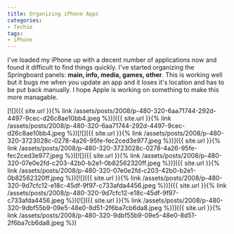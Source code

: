 ```yaml
---
title: Organizing iPhone Apps
categories:
- Techie
tags:
- iPhone
---
```


I've loaded my iPhone up with a decent number of applications now and found it difficult to find things quickly. I've started organizing the Springboard panels: **main, info, media, games, other**.
This is working well but it bugs me when you update an app and it loses it's location and has to be put back manually. I hope Apple is working on something to make this more managable.

[![]({{ site.url }}{% link /assets/posts/2008/p-480-320-6aa71744-292d-4497-9cec-d26c8ae10bb4.jpeg %})]({{ site.url }}{% link /assets/posts/2008/p-480-320-6aa71744-292d-4497-9cec-d26c8ae10bb4.jpeg %})[![]({{ site.url }}{% link /assets/posts/2008/p-480-320-3723028c-0278-4a26-95fe-fec2ced3e977.jpeg %})]({{ site.url }}{% link /assets/posts/2008/p-480-320-3723028c-0278-4a26-95fe-fec2ced3e977.jpeg %})[![]({{ site.url }}{% link /assets/posts/2008/p-480-320-07e0e2fd-c203-42b0-b2e1-0b82562320ff.jpeg %})]({{ site.url }}{% link /assets/posts/2008/p-480-320-07e0e2fd-c203-42b0-b2e1-0b82562320ff.jpeg %})[![]({{ site.url }}{% link /assets/posts/2008/p-480-320-9d7cfc12-e18c-45df-9f97-c733afda4456.jpeg %})]({{ site.url }}{% link /assets/posts/2008/p-480-320-9d7cfc12-e18c-45df-9f97-c733afda4456.jpeg %})[![]({{ site.url }}{% link /assets/posts/2008/p-480-320-9dbf55b9-09e5-48e0-8d51-2f6ba7cb6da8.jpeg %})]({{ site.url }}{% link /assets/posts/2008/p-480-320-9dbf55b9-09e5-48e0-8d51-2f6ba7cb6da8.jpeg %})
